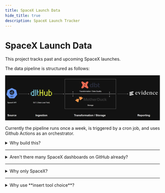 ```yaml
---
title: SpaceX Launch Data
hide_title: true
description: SpaceX Launch Tracker
---
```


# SpaceX Launch Data

This project tracks past and upcoming SpaceX launches. 

The data pipeline is structured as follows:

![pipeline](https://raw.githubusercontent.com/Mcanroe/SpaceX-Pipeline/refs/heads/main/evidence/static/pipeline.png)

Currently the pipeline runs once a week, is triggered by a cron job, and uses Github Actions as an orchestrator.


<details>
<summary>Why build this?</summary>
Space is cool. Data is cool. 

Combining space and data is even cooler.
</details>

---
<details>
<summary>Aren't there many SpaceX dashboards on GitHub already?</summary>
Yes, but most of them use an outdated API.
</details>

---
<details>
<summary>Why only SpaceX?</summary>
No particular reason. I might add other space agencies in the future.
</details>

---
<details>
<summary>Why use **insert tool choice**?</summary>

dlt - For a simple task like this, it didn't make sense to use other heavy ingestion tools.

dbt - Top dog for data transformation , offers built in data quality checks, and works really well with Motherduck unlike sqlmesh (which works but is not as intuitive).

Motherduck - This one's debatable , honestly the main reason is that their free plan is quite generous (unlike Snowflake that has an expiry date).

evidence - Looked really nice , unlike other BI tools their offering works really well for a static site aka personal projects. I also liked their code as BI approach rather than a drag and drop interface.
</details>


